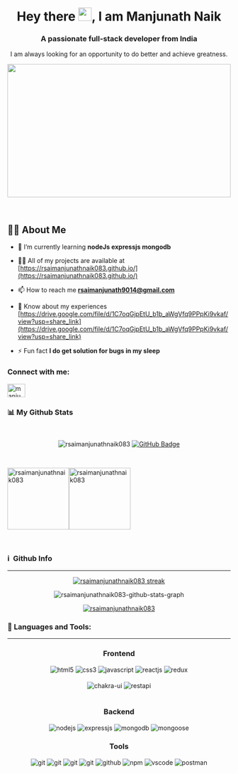 
<h1 align="center">Hey there <img src="https://raw.githubusercontent.com/MartinHeinz/MartinHeinz/master/wave.gif" width="30px">, I am Manjunath Naik </h1>
<h3 align="center">A passionate full-stack developer from India</h3>
<p align="center">I am always looking for an opportunity to do better and achieve greatness. </p>

<p align="center">
  <img width='100%' height='300vh' display="block" object-fit"cover" opacity=1 src='https://images.unsplash.com/photo-1525547719571-a2d4ac8945e2?ixlib=rb-1.2.1&q=80&cs=tinysrgb&fm=jpg&crop=entropy&w=3600'/>
</p>
</br>

## 🙋‍♂️ About Me

- 🌱 I’m currently learning **nodeJs expressjs mongodb**

- 👨‍💻 All of my projects are available at [https://rsaimanjunathnaik083.github.io/](https://rsaimanjunathnaik083.github.io/)

- 📫 How to reach me **rsaimanjunath9014@gmail.com**

- 📄 Know about my experiences [https://drive.google.com/file/d/1C7oqGjpEtU_b1b_aWgVfq9PPpKi9vkaf/view?usp=share_link](https://drive.google.com/file/d/1C7oqGjpEtU_b1b_aWgVfq9PPpKi9vkaf/view?usp=share_link)

- ⚡ Fun fact **I do get solution for bugs in my sleep**

<h3 align="left">Connect with me:</h3>
<p align="left">
<a href="https://www.linkedin.com/in/rsaimanjunathnaik/" target="blank"><img align="center" src="https://raw.githubusercontent.com/rahuldkjain/github-profile-readme-generator/master/src/images/icons/Social/linked-in-alt.svg" alt="manjunathnaik" height="30" width="40" /></a>
</p>

<h3 align="left"> 📊 My Github Stats</h3>
<br/>
<p align="center"> 
  <img src="https://komarev.com/ghpvc/?username=rsaimanjunathnaik083&label=Profile%20views&color=0e75b6&style=flat" alt="rsaimanjunathnaik083" />
  <a href="https://github.com/rsaimanjunathnaik083?tab=followers">
    <img src="https://img.shields.io/github/followers/rsaimanjunathnaik083?label=Followers&style=social" alt="GitHub Badge">
  </a>
</p>
<br/>
  

<p>
<img align="center" src="https://github-readme-stats.vercel.app/api?username=rsaimanjunathnaik083&bg_color=0D1117&color=2196f3&count_private=true&show_icons=true&include_all_commits=true&hide=issues,contribs&border_radius=0&locale=en" alt="rsaimanjunathnaik083" height="139"/><img align="center" src="https://github-readme-stats.vercel.app/api/top-langs/?username=rsaimanjunathnaik083&bg_color=0D1117&color=2196f3&layout=compact&border_radius=0" alt="rsaimanjunathnaik083" height="139" />
</p>

<br/>

 <div align="left">
 <h3>ℹ️ &nbsp;Github Info</h3>
 <hr/>
 	
<p align="center">
    <a href="https://github.com/rsaimanjunathnaik083/github-readme-streak-stats">
        <img title="🔥 Get streak stats for your profile at git.io/streak-stats" alt="rsaimanjunathnaik083 streak" 
          src="https://github-readme-streak-stats.herokuapp.com/?user=rsaimanjunathnaik083&theme=black-ice&hide_border=true&stroke=0000&background=060A0CD0"/>
    </a>
</p>
  
 

 <p align="center"<a href="#"><img alt="rsaimanjunathnaik083-github-stats-graph" src="https://github-readme-activity-graph.cyclic.app/graph?username=rsaimanjunathnaik083&bg_color=0D1117&color=42a5f5&line=42a5f5&point=FFFFFF&hide_border=true&"/></a></p>

<p align="center"> <a href="https://github.com/rsaimanjunathnaik083"><img src="https://github-profile-trophy.vercel.app/?username=rsaimanjunathnaik083&margin-w=5&theme=radical" alt="rsaimanjunathnaik083" /></a> </p>

 </div>

 <h3> 🚀 Languages and Tools:</h3>
<hr />
<div align="center">
 
 <div align="center"><h3 align="center">Frontend</h3>
<img src="https://img.shields.io/badge/html5-%23E34F26.svg?style=for-the-badge&logo=html5&logoColor=white" align="center" alt="html5">
<img src = "https://img.shields.io/badge/css3-%231572B6.svg?style=for-the-badge&logo=css3&logoColor=white" align="center" alt="css3">
<img src ="https://img.shields.io/badge/javascript-%23323330.svg?style=for-the-badge&logo=javascript&logoColor=%23F7DF1E" align="center" alt="javascript">
<img src="https://img.shields.io/badge/React-20232A?style=for-the-badge&logo=react&logoColor=61DAFB"  align="center" alt="reactjs" />
<img src="https://img.shields.io/badge/Redux-593D88?style=for-the-badge&logo=redux&logoColor=white"  align="center" alt="redux" />
<br/>
<br/>
  <img src = "https://img.shields.io/badge/chakra ui-%234ED1C5.svg?style=for-the-badge&logo=chakraui&logoColor=white" align="center" alt="chakra-ui"/>
  <img src="https://img.shields.io/badge/rest api-%23000000.svg?style=for-the-badge&logo=flask&logoColor=white" align="center" alt="restapi"/>
  
</div>
 <br/>
  <div align="center"><h3 align="center">Backend</h3> 
<img src="https://img.shields.io/badge/Node.js-339933?style=for-the-badge&logo=nodedotjs&logoColor=white" align="center" alt="nodejs" />
<img src="https://img.shields.io/badge/Express.js-000000?style=for-the-badge&logo=express&logoColor=white" align="center" alt="expressjs"/>
<img src="https://img.shields.io/badge/MongoDB-4EA94B?style=for-the-badge&logo=mongodb&logoColor=white" align="center" alt="mongodb"/>
<img src="https://img.shields.io/badge/mongoose-%2300f.svg?style=for-the-badge&logo=fastify&logoColor=white" align="center" alt="mongoose"/>
 </div>
 
 <div align="center"><h3 align="center">Tools</h3> 
  <img src="https://img.shields.io/badge/heroku-%23430098.svg?style=for-the-badge&logo=heroku&logoColor=white" align="center" alt="git"/>
   <img src="https://img.shields.io/badge/netlify-%23000000.svg?style=for-the-badge&logo=netlify&logoColor=#00C7B7" align="center" alt="git"/>
   <img src="https://img.shields.io/badge/vercel-%23000000.svg?style=for-the-badge&logo=vercel&logoColor=whit" align="center" alt="git"/>
   <img src="https://img.shields.io/badge/Git-f44d27?style=for-the-badge&logo=git&logoColor=white"  align="center" alt="git"/>
   <img src="https://img.shields.io/badge/GitHub-100000?style=for-the-badge&logo=github&logoColor=white"  align="center" alt="github"/>
   <img src = "https://img.shields.io/badge/NPM-%23000000.svg?style=for-the-badge&logo=npm&logoColor=white" align="center" alt="npm">
   <img src="https://img.shields.io/badge/Visual%20Studio-5C2D91.svg?style=for-the-badge&logo=visual-studio&logoColor=white"  align="center" alt="vscode"/>
   <img src ="https://img.shields.io/badge/Postman-FF6C37?style=for-the-badge&logo=postman&logoColor=white" align="center" alt="postman">
     <br />
     <br />
 

</div>
  <br/>
